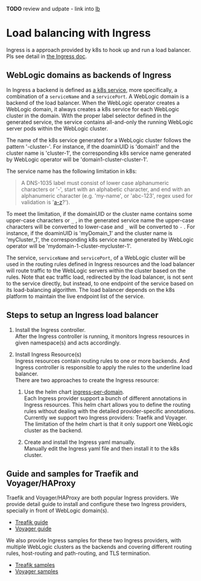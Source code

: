 **TODO** review and udpate - link into [lb](load-balancing.md)

# Load balancing with Ingress
Ingress is a approach provided by k8s to hook up and run a load balancer. Pls see detail in [the Ingress doc](https://kubernetes.io/docs/concepts/services-networking/ingress/).  

## WebLogic domains as backends of Ingress

In Ingress a backend is defined as [a k8s service](https://kubernetes.io/docs/concepts/services-networking/service/), more specifically, a combination of a `serviceName` and a `servicePort`. A WebLogic domain is a backend of the load balancer. When the WebLogic operator creates a WebLogic domain, it always creates a k8s service for each WebLogic cluster in the domain. With the proper label selector defined in the generated service, the service contains all-and-only the running WebLogic server pods within the WebLogic cluster.

The name of the k8s service generated for a WebLogic cluster follows the pattern '<domainUID>-cluster-<clusterName>'. For instance, if the doaminUID is 'domain1' and the cluster name is 'cluster-1', the corresponding k8s service name generated by WebLogic operator will be 'domain1-cluster-cluster-1'. 

The service name has the following limitation in k8s:
> A DNS-1035 label must consist of lower case alphanumeric characters or '-', start with an alphabetic character, and end with an alphanumeric character (e.g. 'my-name',  or 'abc-123', regex used for validation is '[a-z]([-a-z0-9]*[a-z0-9])?').

To meet the limitation, if the domainUID or the cluster name contains some upper-case characters or  `_` , in the generated service name the upper-case characters will be converted to lower-case and `_` will be converted to `-` . For instance, if the doaminUID is 'myDomain_1' and the cluster name is 'myCluster_1', the corresponding k8s service name generated by WebLogic operator will be  'mydomain-1-cluster-mycluster-1'. 

The service, `serviceName` and `servicePort`, of a WebLogic cluster will be used in the routing rules defined in Ingress resources and the load balancer will route traffic to the WebLogic servers within the cluster based on the rules. Note that eac traffic load, redirected by the load balancer, is not sent to the service directly, but instead, to one endpoint of the service based on its load-balancing algorithm. The load balancer depends on the k8s platform to maintain the live endpoint list of the service.

## Steps to setup an Ingress load balancer

1. Install the Ingress controller.  
After the Ingress controller is running, it monitors Ingress resources in given namespace(s) and acts accordingly.

1. Install Ingress Resource(s)  
Ingress resources contain routing rules to one or more backends. And Ingress controller is responsible to apply the rules to the underline load balancer.  
There are two approaches to create the Ingress resource:  
   1. Use the helm chart [ingress-per-domain](kubernetes/samples/charts/ingress-per-domain).  
   Each Ingress provider support a bunch of different annotations in Ingress resources. This helm chart allows you to define the routing rules without dealing with the detailed provider-specific annotations. Currently we support two Ingress providers: Traefik and Voyager. The limitation of the helm chart is that it only support one WebLogic cluster as the backend.  

   1. Create and install the Ingress yaml manually.  
   Manually edit the Ingress yaml file and then install it to the k8s cluster. 

## Guide and samples for Traefik and Voyager/HAProxy
Traefik and Voyager/HAProxy are both popular Ingress providers. We provide detail guide to install and configure these two Ingress providers, specially in front of WebLogic domain(s).
 - [Treafik guide](kubernetes/samples/charts/traefik/README.md)
 - [Voyager guide](kubernetes/samples/charts/voyager/README.md)

We also provide Ingress samples for these two Ingress providers, with multiple WebLogic clusters as the backends and covering different routing rules, host-routing and path-routing, and TLS termination.
- [Treafik samples](kubernetes/samples/charts/traefik/samples)
- [Voyager samples](kubernetes/samples/charts/voyager/samples)



